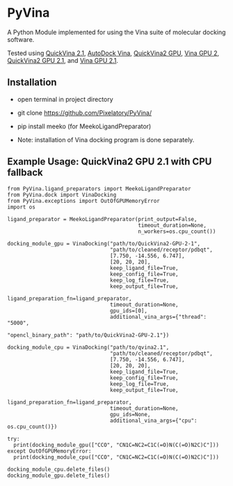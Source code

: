 # PyVina
A Python Module implemented for using the Vina suite of molecular docking software.

Tested using [QuickVina 2.1](https://qvina.github.io/), [AutoDock Vina](https://vina.scripps.edu/), [QuickVina2 GPU](https://github.com/DeltaGroupNJUPT/QuickVina2-GPU), [Vina GPU 2](https://github.com/DeltaGroupNJUPT/Vina-GPU-2.0), [QuickVina2 GPU 2.1](https://github.com/DeltaGroupNJUPT/Vina-GPU-2.1), and [Vina GPU 2.1](https://github.com/DeltaGroupNJUPT/Vina-GPU-2.1).

## Installation
- open terminal in project directory
- git clone https://github.com/Pixelatory/PyVina/
- pip install meeko (for MeekoLigandPreparator)

- Note: installation of Vina docking program is done separately.

## Example Usage: QuickVina2 GPU 2.1 with CPU fallback
```
from PyVina.ligand_preparators import MeekoLigandPreparator
from PyVina.dock import VinaDocking
from PyVina.exceptions import OutOfGPUMemoryError
import os

ligand_preparator = MeekoLigandPreparator(print_output=False,
                                          timeout_duration=None,
                                          n_workers=os.cpu_count())

docking_module_gpu = VinaDocking("path/to/QuickVina2-GPU-2-1",
                                 "path/to/cleaned/receptor/pdbqt",
                                 [7.750, -14.556, 6.747],
                                 [20, 20, 20],
                                 keep_ligand_file=True,
                                 keep_config_file=True,
                                 keep_log_file=True,
                                 keep_output_file=True,
                                 ligand_preparation_fn=ligand_preparator,
                                 timeout_duration=None,
                                 gpu_ids=[0],
                                 additional_vina_args={"thread": "5000",
                                                       "opencl_binary_path": "path/to/QuickVina2-GPU-2.1"})

docking_module_cpu = VinaDocking("path/to/qvina2.1",
                                 "path/to/cleaned/receptor/pdbqt",
                                 [7.750, -14.556, 6.747],
                                 [20, 20, 20],
                                 keep_ligand_file=True,
                                 keep_config_file=True,
                                 keep_log_file=True,
                                 keep_output_file=True,
                                 ligand_preparation_fn=ligand_preparator,
                                 timeout_duration=None,
                                 gpu_ids=None,
                                 additional_vina_args={"cpu": os.cpu_count()})

try:
  print(docking_module_gpu(["CCO", "CN1C=NC2=C1C(=O)N(C(=O)N2C)C"]))
except OutOfGPUMemoryError:
  print(docking_module_cpu(["CCO", "CN1C=NC2=C1C(=O)N(C(=O)N2C)C"]))

docking_module_cpu.delete_files()
docking_module_gpu.delete_files()

```
